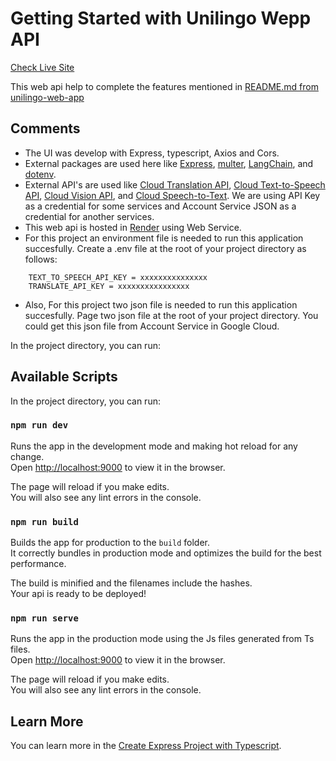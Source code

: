 # Getting Started with Unilingo Wepp API 

[Check Live Site](https://unilingo-web-api.onrender.com)

This web api help to complete the features mentioned in [README.md from unilingo-web-app](https://github.com/FlavioBravo/unilingo-web-app/blob/master/README.md)

## Comments

- The UI was develop with Express, typescript, Axios and Cors.
- External packages are used here like [Express](https://www.npmjs.com/package/express), [multer](https://www.npmjs.com/package/multer), [LangChain](https://js.langchain.com/v0.1/docs/integrations/document_loaders/web_loaders/youtube/), and [dotenv](https://www.npmjs.com/package/dotenv).
- External API's are used like [Cloud Translation API](https://cloud.google.com/translate/docs/setup), [Cloud Text-to-Speech API](https://cloud.google.com/text-to-speech?hl=en), [Cloud Vision API](https://cloud.google.com/vision/docs), and [Cloud Speech-to-Text](https://cloud.google.com/speech-to-text/docs). We are using API Key as a credential for some services and Account Service JSON as a credential for another services.
- This web api is hosted in [Render](https://render.com/) using Web Service.
- For this project an environment file is needed to run this application succesfully. Create a .env file at the root of your project directory as follows:

```
    TEXT_TO_SPEECH_API_KEY = xxxxxxxxxxxxxxx
    TRANSLATE_API_KEY = xxxxxxxxxxxxxxxx
```
- Also, For this project two json file is needed to run this application succesfully. Page two json file at the root of your project directory. You could get this json file from Account Service in Google Cloud.

In the project directory, you can run:
## Available Scripts

In the project directory, you can run:

### `npm run dev`

Runs the app in the development mode and making hot reload for any change.\
Open [http://localhost:9000](http://localhost:9000) to view it in the browser.

The page will reload if you make edits.\
You will also see any lint errors in the console.

### `npm run build`

Builds the app for production to the `build` folder.\
It correctly bundles in production mode and optimizes the build for the best performance.

The build is minified and the filenames include the hashes.\
Your api is ready to be deployed!

### `npm run serve`

Runs the app in the production mode using the Js files generated from Ts files.\
Open [http://localhost:9000](http://localhost:9000) to view it in the browser.

The page will reload if you make edits.\
You will also see any lint errors in the console.

## Learn More

You can learn more in the [Create Express Project with Typescript](https://blog.logrocket.com/how-to-set-up-node-typescript-express/).

